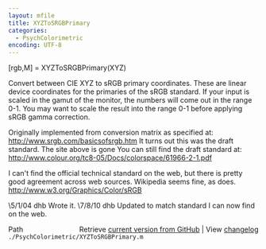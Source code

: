 ```yaml
---
layout: mfile
title: XYZToSRGBPrimary
categories:
  - PsychColorimetric
encoding: UTF-8
---
```


[rgb,M] = XYZToSRGBPrimary(XYZ)

Convert between CIE XYZ to sRGB primary
coordinates.  These are linear device
coordinates for the primaries of the sRGB
standard.  If your input is scaled in the
gamut of the monitor, the numbers will come
out in the range 0-1.  You may want to scale
the result into the range 0-1 before applying
sRGB gamma correction.

Originally implemented from conversion matrix as specified at:
  http://www.srgb.com/basicsofsrgb.htm
It turns out this was the draft standard.  The site above is gone
You can still find the draft standard at:
  http://www.colour.org/tc8-05/Docs/colorspace/61966-2-1.pdf

I can't find the official technical standard on the web, but
there is pretty good agreement across web sources.  Wikipedia
seems fine, as does.
  http://www.w3.org/Graphics/Color/sRGB

\5/1/04  dhb             Wrote it.
\7/8/10    dhb             Updated to match standard I can now find on the web.


<div class="code_header" style="text-align:right;">
  <span style="float:left;">Path&nbsp;&nbsp;</span> <span class="counter">Retrieve <a href=
  "https://raw.github.com/Psychtoolbox-3/Psychtoolbox-3/beta/./PsychColorimetric/XYZToSRGBPrimary.m">current version from GitHub</a> | View <a href=
  "https://github.com/Psychtoolbox-3/Psychtoolbox-3/commits/beta/./PsychColorimetric/XYZToSRGBPrimary.m">changelog</a></span>
</div>
<div class="code">
  <code>./PsychColorimetric/XYZToSRGBPrimary.m</code>
</div>
